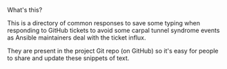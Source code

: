 What's this?

This is a directory of common responses to save some typing when responding to GitHub tickets to avoid
some carpal tunnel syndrome events as Ansible maintainers deal with the ticket influx.

They are present in the project Git repo (on GitHub) so it's easy for people to share and update these snippets of text.
